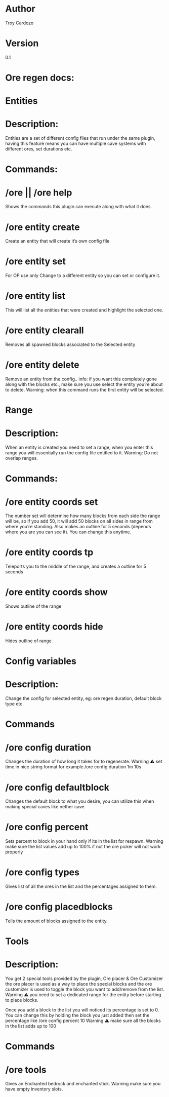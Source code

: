 # Author
Troy Cardozo

# Version
0.1

# Ore regen docs:

# Entities
# Description:
  Entities are a set of different config files that run under the same plugin, having this feature means you can have multiple cave
  systems with different ores, set durations etc.

# Commands:
# /ore || /ore help 
Shows the commands this plugin can execute along with what it does. 

# /ore entity create <name>
Create an entity that will create it’s own config file
  
# /ore entity set <name>
For OP use only Change to a different entity so you can set or configure it. 
  
# /ore entity list
This will list all the entities that were created and highlight the selected one.

# /ore entity clearall
Removes all spawned blocks associated to the Selected entity

# /ore entity delete <name>
Remove an entity from the config.. info: if you want this completely gone along with the blocks etc., make sure you use select the entity you’re about to delete. Warning: when this command runs the first entity will be selected. 

# Range
# Description:
  When an entity is created you need to set a range, when you enter this range you will essentially run the config file entitled to it.   Warning: Do not overlap ranges.
  
# Commands:
# /ore entity coords set <value>
The number set will determine how many blocks from each side the range will be, so if you add 50, it will add 50 blocks on all sides in range from where you’re standing. Also makes an outline for 5 seconds (depends where you are you can see it). You can change this anytime.
  
# /ore entity coords tp
Teleports you to the middle of the range, and creates a outline for 5 seconds

# /ore entity coords show
Shows outline of the range

# /ore entity coords hide
Hides outline of range


# Config variables 
# Description:
  Change the config for selected entity, eg: ore regen duration, default block type etc.
  
# Commands
# /ore config duration <time>  
Changes the duration of how long it takes for to regenerate. Warning ⚠ set time in nice string format for example /ore config duration 1m 10s

# /ore config defaultblock <block>   
Changes the default block to what you desire, you can utilize this when making special caves like nether cave
  
# /ore config percent <value>
Sets percent to block in your hand only if its in the list for respawn. Warning make sure the list values add up to 100% if not the ore picker will not work properly
  
# /ore config types
Gives list of all the ores in the list and the percentages assigned to them.

# /ore config placedblocks
Tells the amount of blocks assigned to the entity.

# Tools
# Description:
  You get 2 special tools provided by the plugin, Ore placer & Ore Customizer the ore placer is used as a way to place the special
  blocks and the ore customizer is used to toggle the block you want to add/remove from the list. Warning ⚠ you need to set a dedicated
  range for the entity before starting to place blocks. 
  
  Once you add a block to the list you will noticed its percentage is set to 0. You can change this by holding the block you just added
  then set the percentage like /ore config percent 10
  Warning ⚠ make sure all the blocks in the list adds up to 100

# Commands
# /ore tools
Gives an Enchanted bedrock and enchanted stick. Warning make sure you have empty inventory slots.
